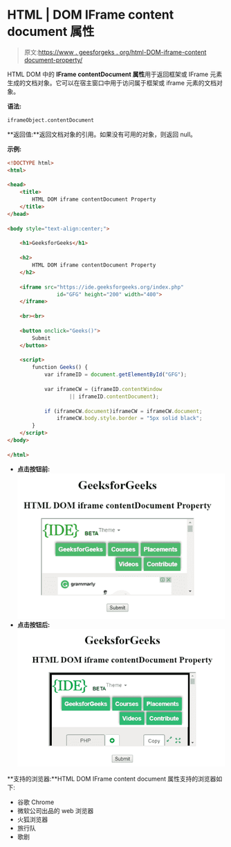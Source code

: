 # HTML | DOM IFrame content document 属性

> 原文:[https://www . geesforgeks . org/html-DOM-iframe-content document-property/](https://www.geeksforgeeks.org/html-dom-iframe-contentdocument-property/)

HTML DOM 中的 **IFrame contentDocument 属性**用于返回框架或 IFrame 元素生成的文档对象。它可以在宿主窗口中用于访问属于框架或 iframe 元素的文档对象。

**语法:**

```html
iframeObject.contentDocument 
```

**返回值:**返回文档对象的引用。如果没有可用的对象，则返回 null。

**示例:**

```html
<!DOCTYPE html> 
<html> 

<head> 
    <title> 
        HTML DOM iframe contentDocument Property 
    </title> 
</head> 

<body style="text-align:center;"> 

    <h1>GeeksforGeeks</h1> 

    <h2> 
        HTML DOM iframe contentDocument Property 
    </h2> 

    <iframe src="https://ide.geeksforgeeks.org/index.php"
                id="GFG" height="200" width="400"> 
    </iframe> 

    <br><br> 

    <button onclick="Geeks()">
        Submit
    </button> 

    <script> 
        function Geeks() { 
            var iframeID = document.getElementById("GFG"); 

            var iframeCW = (iframeID.contentWindow
                    || iframeID.contentDocument);

            if (iframeCW.document)iframeCW = iframeCW.document;
                iframeCW.body.style.border = "5px solid black";
        } 
    </script> 
</body> 

</html>
```

*   **点击按钮前:**
    ![](img/3c4f0b6528407b01f16bf49116913b69.png)
*   **点击按钮后:**
    ![](img/3b0cfd16c77a8cb742dc3d89b120f941.png)

**支持的浏览器:**HTML DOM IFrame content document 属性支持的浏览器如下:

*   谷歌 Chrome
*   微软公司出品的 web 浏览器
*   火狐浏览器
*   旅行队
*   歌剧